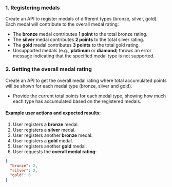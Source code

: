 
### 1. Registering medals

Create an API to register medals of different types (bronze, silver, gold). Each medal will contribute to the overall medal rating:

- The **bronze** medal contributes **1 point** to the total bronze rating.
- The **silver** medal contributes **2 points** to the total silver rating.
- The **gold** medal contributes **3 points** to the total gold rating.
- Unsupported medals (e.g., **platinum** or **diamond**) throws an error message indicating that the specified medal type is not supported.

### 2. Getting the overall medal rating

Create an API to get the overall medal rating where total accumulated points will be shown for each medal type (bronze, silver and gold).

- Provide the current total points for each medal type, showing how much each type has accumulated based on the registered medals.

#### Example user actions and expected results:

1. User registers a **bronze** medal.
2. User registers a **silver** medal.
3. User registers another **bronze** medal.
4. User registers a **gold** medal.
5. User registers another **gold** medal.
6. User requests the **overall medal rating**:

```json
{
  "bronze": 2,
  "silver": 2,
  "gold": 6
}
```
